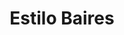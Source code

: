 ---
title: "Estilo Baires"
url: /ciudad-autonoma-de-buenos-aires/estilo-baires/
shop: peluquería
---